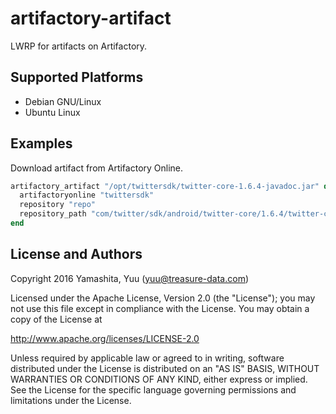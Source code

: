 # artifactory-artifact

LWRP for artifacts on Artifactory.

## Supported Platforms

* Debian GNU/Linux
* Ubuntu Linux

## Examples

Download artifact from Artifactory Online.

```rb
artifactory_artifact "/opt/twittersdk/twitter-core-1.6.4-javadoc.jar" do
  artifactoryonline "twittersdk"
  repository "repo"
  repository_path "com/twitter/sdk/android/twitter-core/1.6.4/twitter-core-1.6.4-javadoc.jar"
end
```

## License and Authors

Copyright 2016 Yamashita, Yuu (yuu@treasure-data.com)

Licensed under the Apache License, Version 2.0 (the "License");
you may not use this file except in compliance with the License.
You may obtain a copy of the License at

http://www.apache.org/licenses/LICENSE-2.0

Unless required by applicable law or agreed to in writing, software
distributed under the License is distributed on an "AS IS" BASIS,
WITHOUT WARRANTIES OR CONDITIONS OF ANY KIND, either express or implied.
See the License for the specific language governing permissions and
limitations under the License.
